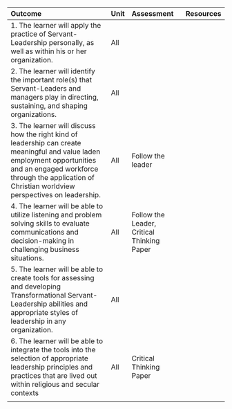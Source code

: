 | Outcome | Unit | Assessment | Resources |
| :--- | :--- | :--- | :--- |
| 1. The learner will apply the practice of Servant-Leadership personally, as well as within his or her organization. | All |  |  |
| 2. The learner will identify the important role\(s\) that Servant-Leaders and managers play in directing, sustaining, and shaping organizations. | All |  |  |
| 3. The learner will discuss how the right kind of leadership can create meaningful and value laden employment opportunities and an engaged workforce through the application of Christian worldview perspectives on leadership. | All | Follow the leader |  |
| 4. The learner will be able to utilize listening and problem solving skills to evaluate communications and decision-making in challenging business situations. | All | Follow the Leader, Critical Thinking Paper |  |
| 5. The learner will be able to create tools for assessing and developing Transformational Servant-Leadership abilities and appropriate styles of leadership in any organization. | All |  |  |
| 6. The learner will be able to integrate the tools into the selection of appropriate leadership principles and practices that are lived out within religious and secular contexts | All | Critical Thinking Paper |  |
|  |  |  |  |



